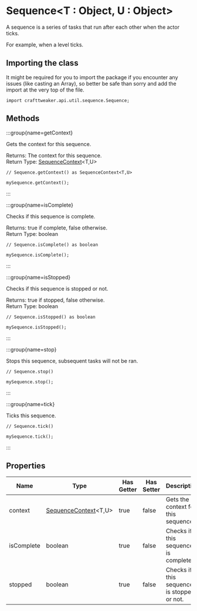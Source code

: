 # Sequence&LT;T : Object, U : Object&GT;

A sequence is a series of tasks that run after each other when the actor ticks.

 For example, when a level ticks.

## Importing the class

It might be required for you to import the package if you encounter any issues (like casting an Array), so better be safe than sorry and add the import at the very top of the file.
```zenscript
import crafttweaker.api.util.sequence.Sequence;
```


## Methods

:::group{name=getContext}

Gets the context for this sequence.

Returns: The context for this sequence.  
Return Type: [SequenceContext](/vanilla/api/util/sequence/SequenceContext)&lt;T,U&gt;

```zenscript
// Sequence.getContext() as SequenceContext<T,U>

mySequence.getContext();
```

:::

:::group{name=isComplete}

Checks if this sequence is complete.

Returns: true if complete, false otherwise.  
Return Type: boolean

```zenscript
// Sequence.isComplete() as boolean

mySequence.isComplete();
```

:::

:::group{name=isStopped}

Checks if this sequence is stopped or not.

Returns: true if stopped, false otherwise.  
Return Type: boolean

```zenscript
// Sequence.isStopped() as boolean

mySequence.isStopped();
```

:::

:::group{name=stop}

Stops this sequence, subsequent tasks will not be ran.

```zenscript
// Sequence.stop()

mySequence.stop();
```

:::

:::group{name=tick}

Ticks this sequence.

```zenscript
// Sequence.tick()

mySequence.tick();
```

:::


## Properties

|    Name    |                                   Type                                   | Has Getter | Has Setter |                Description                 |
|------------|--------------------------------------------------------------------------|------------|------------|--------------------------------------------|
| context    | [SequenceContext](/vanilla/api/util/sequence/SequenceContext)&lt;T,U&gt; | true       | false      | Gets the context for this sequence.        |
| isComplete | boolean                                                                  | true       | false      | Checks if this sequence is complete.       |
| stopped    | boolean                                                                  | true       | false      | Checks if this sequence is stopped or not. |

